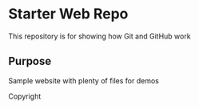 # Starter Web Repo

This repository is for showing how Git and GitHub work

## Purpose

Sample website with plenty of files for demos

Copyright